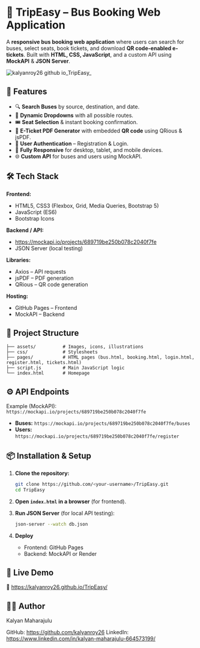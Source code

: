 # 🚌 TripEasy – Bus Booking Web Application

A **responsive bus booking web application** where users can search for buses, select seats, book tickets, and download **QR code-enabled e-tickets**. Built with **HTML, CSS, JavaScript**, and a custom API using **MockAPI** & **JSON Server**.

<img alt="kalyanroy26 github io_TripEasy_" src="https://github.com/user-attachments/assets/7238924c-e0ca-4f5b-885a-1a856f16d3a3" />


## 🚀 Features

* 🔍 **Search Buses** by source, destination, and date.
* 🎯 **Dynamic Dropdowns** with all possible routes.
* 🎟 **Seat Selection** & instant booking confirmation.
* 📄 **E-Ticket PDF Generator** with embedded **QR code** using QRious & jsPDF.
* 👤 **User Authentication** – Registration & Login.
* 📱 **Fully Responsive** for desktop, tablet, and mobile devices.
* 🌐 **Custom API** for buses and users using MockAPI.

## 🛠 Tech Stack

**Frontend:**

* HTML5, CSS3 (Flexbox, Grid, Media Queries, Bootstrap 5)
* JavaScript (ES6)
* Bootstrap Icons

**Backend / API:**

* https://mockapi.io/projects/689719be250b078c2040f7fe
* JSON Server (local testing)

**Libraries:**

* Axios – API requests
* jsPDF – PDF generation
* QRious – QR code generation

**Hosting:**

* GitHub Pages – Frontend
* MockAPI – Backend

## 📂 Project Structure

```
├── assets/          # Images, icons, illustrations
├── css/             # Stylesheets
├── pages/           # HTML pages (bus.html, booking.html, login.html, register.html, tickets.html)
├── script.js        # Main JavaScript logic
└── index.html       # Homepage
```

## ⚙ API Endpoints

Example (MockAPI): `https://mockapi.io/projects/689719be250b078c2040f7fe`

* **Buses:** `https://mockapi.io/projects/689719be250b078c2040f7fe/buses`
* **Users:** `https://mockapi.io/projects/689719be250b078c2040f7fe/register`

## 📦 Installation & Setup

1. **Clone the repository:**

   ```bash
   git clone https://github.com/<your-username>/TripEasy.git
   cd TripEasy
   ```
2. **Open `index.html` in a browser** (for frontend).
3. **Run JSON Server** (for local API testing):

   ```bash
   json-server --watch db.json
   ```
4. **Deploy**

   * Frontend: GitHub Pages
   * Backend: MockAPI or Render

## 📌 Live Demo
🔗 https://kalyanroy26.github.io/TripEasy/

## 👨‍💻 Author
Kalyan Maharajulu

 GitHub: https://github.com/kalyanroy26
 LinkedIn: https://www.linkedin.com/in/kalyan-maharajulu-664573199/


